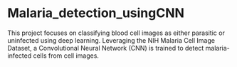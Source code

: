 # Malaria_detection_usingCNN
This project focuses on classifying blood cell images as either parasitic or uninfected using deep learning. Leveraging the NIH Malaria Cell Image Dataset, a Convolutional Neural Network (CNN) is trained to detect malaria-infected cells from cell images.

